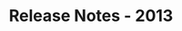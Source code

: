 ﻿---
title: Release Notes - 2013
second_title: Aspose.Words for SharePoint
articleTitle: Release Notes - 2013
linktitle: Release Notes - 2013
description: "Aspose.Words for SharePoint Release Notes - 2013 – learn about the latest updates and fixes."
type: docs
weight: 70
url: /sharepoint/release-notes-2013/
---


